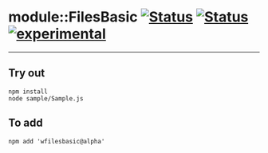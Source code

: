 
# module::FilesBasic [![Status](https://circleci.com/gh/Wandalen/wFilesBasic.svg?style=shield)](https://img.shields.io/circleci/build/github/Wandalen/wFilesBasic?label=Test&logo=Test) [![Status](https://github.com/Wandalen/wFilesBasic/workflows/Test/badge.svg)](https://github.com/Wandalen/wFilesBasic/actions?query=workflow%3ATest) [![experimental](https://img.shields.io/badge/stability-experimental-orange.svg)](https://github.com/emersion/stability-badges#experimental)

___

## Try out
```
npm install
node sample/Sample.js
```

## To add
```
npm add 'wfilesbasic@alpha'
```

